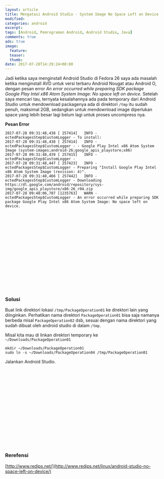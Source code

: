 ```yaml
---
layout: article
title: Mengatasi Android Studio - System Image No Space Left on Device
modified:
categories: android
excerpt:
tags: [Android, Pemrograman Android, Android Studio, Java]
comments: true
ads: true
image:
  feature:
  teaser:
  thumb:
date: 2017-07-28T14:29:24+08:00
---
```


Jadi ketika saya menginstall Android Studio di Fedora 26 saya ada masalah ketika menginstall AVD untuk versi terbaru Android Nougat atau Android O, dengan pesan error *An error occurred while preparing SDK package Google Play Intel x86 Atom System Image: No space left on device.* Setelah saya mencari tau, ternyata kesalahannya ada pada temporary dari Android Studio untuk mendownload packagenya ada di direktori `/tmp` itu sudah penuh, maksimal 2GB, sedangkan untuk mendownload image diperlukan space yang lebih besar lagi belum lagi untuk proses uncompress nya.

**Pesan Error**

```
2017-07-28 09:31:48,438 [ 257414]   INFO - ectedPackagesStep$CustomLogger - To install: 
2017-07-28 09:31:48,438 [ 257414]   INFO - ectedPackagesStep$CustomLogger - - Google Play Intel x86 Atom System Image (system-images;android-26;google_apis_playstore;x86) 
2017-07-28 09:31:48,439 [ 257415]   INFO - ectedPackagesStep$CustomLogger -  
2017-07-28 09:31:48,447 [ 257423]   INFO - ectedPackagesStep$CustomLogger - Preparing "Install Google Play Intel x86 Atom System Image (revision: 4)". 
2017-07-28 09:31:48,466 [ 257442]   INFO - ectedPackagesStep$CustomLogger - Downloading https://dl.google.com/android/repository/sys-img/google_apis_playstore/x86-26_r04.zip 
2017-07-28 09:48:06,787 [1235763]   WARN - ectedPackagesStep$CustomLogger - An error occurred while preparing SDK package Google Play Intel x86 Atom System Image: No space left on device. 
```

<center><script async src="//pagead2.googlesyndication.com/pagead/js/adsbygoogle.js"></script><!-- BOX--><ins class="adsbygoogle"  style="display:inline-block;width:300px;height:250px" data-ad-client="ca-pub-4504493660273886" data-ad-slot="1638134271"></ins><script>(adsbygoogle = window.adsbygoogle || []).push({});</script></center>

### Solusi

Buat link direktori lokasi `/tmp/PackageOperation01` ke direktori lain yang diinginkan. Perhatikan nama direktori `PackageOperation01` bisa saja namanya berbeda misal `PackageOperation02` dsb, sesuai dengan nama direktori yang sudah dibuat oleh android studio di dalam `/tmp`.

Misal kita mau di linkan direktori temporary ke `~/Downloads/PackageOperation01`

```
mkdir ~/Downloads/PackageOperation01
sudo ln -s ~/Downloads/PackageOperation04 /tmp/PackageOperation01
```

Jalankan Android Studio.

<center><script async src="//pagead2.googlesyndication.com/pagead/js/adsbygoogle.js"></script><!-- BOX--><ins class="adsbygoogle"  style="display:inline-block;width:300px;height:250px" data-ad-client="ca-pub-4504493660273886" data-ad-slot="1638134271"></ins><script>(adsbygoogle = window.adsbygoogle || []).push({});</script></center>

### Rerefensi

[http://www.redips.net/](http://www.redips.net/linux/android-studio-no-space-left-on-device/)



